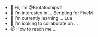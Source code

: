 - 👋 Hi, I’m @Brotatochips11
- 👀 I’m interested in ... Scripting for FiveM
- 🌱 I’m currently learning ... Lua
- 💞️ I’m looking to collaborate on ...
- 📫 How to reach me ...

<!---
Brotatochips11/Brotatochips11 is a ✨ special ✨ repository because its `README.md` (this file) appears on your GitHub profile.
You can click the Preview link to take a look at your changes.
--->
